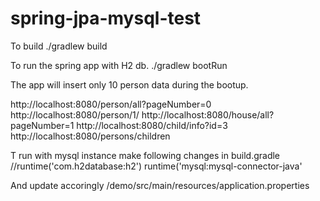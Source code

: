 # spring-jpa-mysql-test
To build
./gradlew build

To run the spring app with H2 db. 
./gradlew bootRun

The app will insert only 10 person data during the bootup.

http://localhost:8080/person/all?pageNumber=0
http://localhost:8080/person/1/
http://localhost:8080/house/all?pageNumber=1
http://localhost:8080/child/info?id=3
http://localhost:8080/persons/children

T run with mysql instance make following changes
in build.gradle
//runtime('com.h2database:h2')
runtime('mysql:mysql-connector-java'

And update accoringly /demo/src/main/resources/application.properties 
